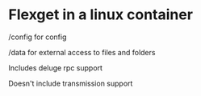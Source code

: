 Flexget in a linux container
==============

/config for config

/data for external access to files and folders

Includes deluge rpc support

Doesn't include transmission support
